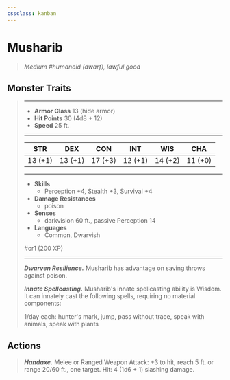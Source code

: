 ```yaml
---
cssclass: kanban
---
```


# Musharib
>*Medium #humanoid (dwarf), lawful good*
## Monster Traits
>___
>- **Armor Class** 13 (hide armor)
>- **Hit Points** 30 (4d8 + 12)
>- **Speed** 25 ft.
>___
>|STR|DEX|CON|INT|WIS|CHA|
>|:---:|:---:|:---:|:---:|:---:|:---:|
>|13 (+1)|13 (+1)|17 (+3)|12 (+1)|14 (+2)|11 (+0)|
>___
>- **Skills**
>	 - Perception +4, Stealth +3, Survival +4
>- **Damage Resistances**
>	 - poison
>- **Senses**
>	 - darkvision 60 ft., passive Perception 14
>- **Languages**
>	 - Common, Dwarvish
>
> #cr1 (200 XP)
>___
>***Dwarven Resilience.*** Musharib has advantage on saving throws against poison.  
>
>***Innate Spellcasting.*** Musharib's innate spellcasting ability is Wisdom. It can innately cast the following spells, requiring no material components:  
>
>1/day each: hunter's mark, jump, pass without trace, speak with animals, speak with plants  
>
## Actions
>***Handaxe.*** Melee  or Ranged Weapon Attack: +3 to hit, reach 5 ft. or range 20/60 ft., one target. Hit: 4 (1d6 + 1) slashing damage.